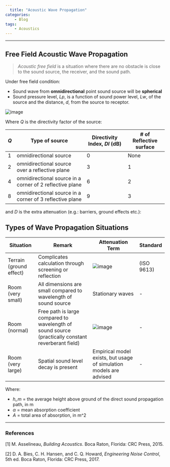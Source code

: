 ```yaml
---
  title: "Acoustic Wave Propagation"
categories:
    - Blog
tags:
    - Acoustics
---
```


---
## Free Field Acoustic Wave Propagation

> *Acoustic free field* is a situation where there are no obstacle is close to the sound source, the receiver, and the sound path.

Under free field condition:
  - Sound wave from **omnidirectional** point sound source will be **spherical**
  - Sound pressure level, *Lp*, is a function of sound power level, *Lw*, of the source and the distance, *d*, from the source to receptor.

![image](https://user-images.githubusercontent.com/79191009/162658079-5c18606a-3dd3-4991-9f45-b69fc5bb55eb.png)

Where *Q* is the directivity factor of the source:

| *Q* | Type of source | Directivity Index, *DI* (dB) | # of Reflective surface |
|-----|----------------|------------------------------|-------------------------|
| 1 | omnidirectional source | 0 | None |
| 2 | omnidirectional source over a reflective plane | 3 | 1 |
| 4 | omnidirectional source in a corner of 2 reflective plane | 6 | 2 |
| 8 | omnidirectional source in a corner of 3 reflective plane | 9 | 3 |

and *D* is the extra attenuation (e.g.: barriers, ground effects etc.):

## Types of Wave Propagation Situations

| Situation | Remark | Attenuation Term | Standard |
|-----------|--------|------------------|----------|
| Terrain (ground effect) | Complicates calculation through screening or reflection | ![image](https://user-images.githubusercontent.com/79191009/162659562-42988c05-7458-4e54-915c-337037503fac.png) |  (ISO 9613) |
| Room (very small) | All dimensions are small compared to wavelength of sound source | Stationary waves | - |
| Room (normal) | Free path is large compared to wavelength of sound source (practically constant reverberant field) | ![image](https://user-images.githubusercontent.com/79191009/162660078-0b18f7b1-6136-4686-9db5-31f201dd5a74.png) | - |
| Room (very large) | Spatial sound level decay is present | Empirical model exists, but usage of simulation models are advised | - |

Where:

- *h_m* = the average height above ground of the direct sound propagation path, in m
- *α* = mean absorption coefficient
- *A* = total area of absorption, in m^2

---
### References
[1] M. Asselineau, *Building Acoustics*. Boca Raton, Florida: CRC Press, 2015.

[2] D. A. Bies, C. H. Hansen, and C. Q. Howard, *Engineering Noise Control*, 5th ed. Boca Raton, Florida: CRC Press, 2017.
